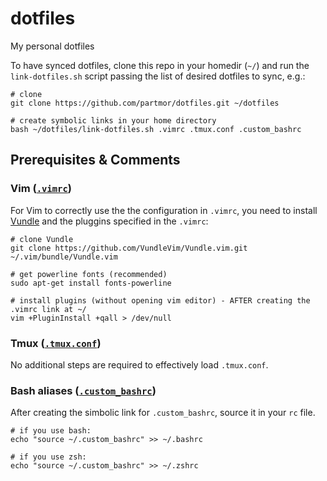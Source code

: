 # dotfiles
My personal dotfiles

To have synced dotfiles, clone this repo in your homedir (`~/`) and run the `link-dotfiles.sh` script passing the list of desired dotfiles to sync, e.g.:

```
# clone
git clone https://github.com/partmor/dotfiles.git ~/dotfiles

# create symbolic links in your home directory
bash ~/dotfiles/link-dotfiles.sh .vimrc .tmux.conf .custom_bashrc
```

## Prerequisites & Comments

### Vim ([`.vimrc`](.vimrc))

For Vim to correctly use the the configuration in `.vimrc`, you need to install [Vundle](https://github.com/VundleVim/Vundle.vim) and the pluggins specified in the `.vimrc`:

```
# clone Vundle
git clone https://github.com/VundleVim/Vundle.vim.git ~/.vim/bundle/Vundle.vim

# get powerline fonts (recommended)
sudo apt-get install fonts-powerline

# install plugins (without opening vim editor) - AFTER creating the .vimrc link at ~/
vim +PluginInstall +qall > /dev/null
```
### Tmux ([`.tmux.conf`](.tmux.conf))

No additional steps are required to effectively load `.tmux.conf`.

### Bash aliases ([`.custom_bashrc`](.custom_bashrc))

After creating the simbolic link for `.custom_bashrc`, source it in your `rc` file.

```
# if you use bash:
echo "source ~/.custom_bashrc" >> ~/.bashrc

# if you use zsh:
echo "source ~/.custom_bashrc" >> ~/.zshrc 
```
